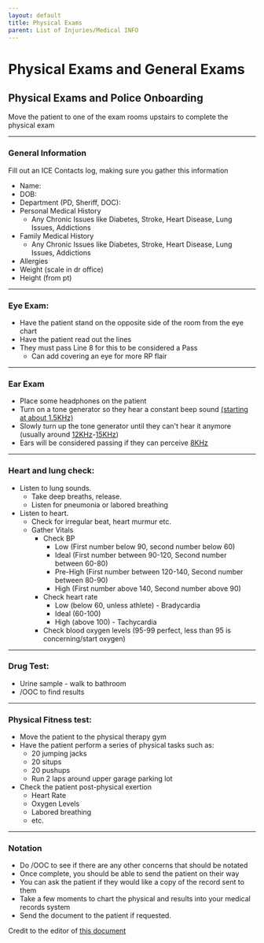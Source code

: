 ```yaml
---
layout: default
title: Physical Exams
parent: List of Injuries/Medical INFO
---
```


# Physical Exams and General Exams

## Physical Exams and Police Onboarding

Move the patient to one of the exam rooms upstairs to complete the physical exam

---

### General Information

Fill out an ICE Contacts log, making sure you gather this information

- Name:
- DOB:
- Department (PD, Sheriff, DOC):
- Personal Medical History
  - Any Chronic Issues like Diabetes, Stroke, Heart Disease, Lung Issues, Addictions
- Family Medical History
  - Any Chronic Issues like Diabetes, Stroke, Heart Disease, Lung Issues, Addictions
- Allergies
- Weight (scale in dr office)
- Height (from pt)

---

### Eye Exam:

- Have the patient stand on the opposite side of the room from the eye chart
- Have the patient read out the lines
- They must pass Line 8 for this to be considered a Pass
  - Can add covering an eye for more RP flair

---

### Ear Exam

- Place some headphones on the patient
- Turn on a tone generator so they hear a constant beep sound [(starting at about 1.5KHz)](https://www.youtube.com/watch?v=1iE_Kf3i6Ok)
- Slowly turn up the tone generator until they can't hear it anymore (usually around [12KHz](https://www.youtube.com/watch?v=5lOOpD1sIo8)-[15KHz](https://www.youtube.com/watch?v=6r6fzAa9ylU))
- Ears will be considered passing if they can perceive [8KHz](https://www.youtube.com/watch?v=K224PdHB3p8)

---

### Heart and lung check:

- Listen to lung sounds.
  - Take deep breaths, release.
  - Listen for pneumonia or labored breathing
- Listen to heart.
  - Check for irregular beat, heart murmur etc.
  - Gather Vitals
    - Check BP
      - Low (First number below 90, second number below 60)
      - Ideal (First number between 90-120, Second number between 60-80)
      - Pre-High (First number between 120-140, Second number between 80-90)
      - High (First number above 140, Second number above 90)
    - Check heart rate
      - Low (below 60, unless athlete) - Bradycardia
      - Ideal (60-100) 
      - High (above 100) - Tachycardia
    - Check blood oxygen levels (95-99 perfect, less than 95 is concerning/start oxygen)

---

### Drug Test:

- Urine sample - walk to bathroom
- /OOC to find results

---

### Physical Fitness test:

- Move the patient to the physical therapy gym
- Have the patient perform a series of physical tasks such as:
  - 20 jumping jacks  
  - 20 situps  
  - 20 pushups  
  - Run 2 laps around upper garage parking lot  
- Check the patient post-physical exertion
  - Heart Rate
  - Oxygen Levels
  - Labored breathing
  - etc.

---

### Notation

- Do /OOC to see if there are any other concerns that should be notated
- Once complete, you should be able to send the patient on their way
- You can ask the patient if they would like a copy of the record sent to them
- Take a few moments to chart the physical and results into your medical records system
- Send the document to the patient if requested.

Credit to the editor of [this document](https://docs.google.com/document/d/11zW7zXzATA4GWIDrm1GYuhR4NlmCa_UbahTf7LjYIvk/edit)
